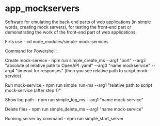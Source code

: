 # app_mockservers
Software for emulating the back-end parts of web applications (in simple words, creating mock servers), for testing the front-end part or demonstrating the work of the front-end part of web applications.

Firts use - cd node_modules/simple-mock-services

Command for Powershell:

Create mock-service - npm run simple_create_ms --arg1 "port" --arg2 "absolute ot relative path to OpenAPI .yaml" --arg3 "name mockservice" --arg4 "timeout for responses" (then you see relative path to script mock-service)

Run mock-service - npm run simple_run-ms --arg1 "relative path to script mock-service (after step 1)"

Show log path - npm run simple_log_ms --arg1 "name mock-service"

Delete files - npm run simple_delete_ms --arg1 "name mock-service"

Running server by command - npm run simple_start_server
